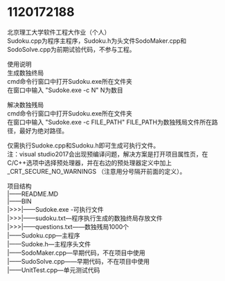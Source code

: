 # 1120172188  
北京理工大学软件工程大作业（个人）  
Sudoku.cpp为程序主程序，Sudoku.h为头文件SodoMaker.cpp和SodoSolve.cpp为前期试验代码，不参与工程。  

使用说明  
生成数独终局  
cmd命令行窗口中打开Sudoku.exe所在文件夹  
在窗口中输入 "Sudoke.exe -c N" N为数目  

解决数独残局  
cmd命令行窗口中打开Sudoku.exe所在文件夹  
在窗口中输入 "Sudoke.exe -c FILE_PATH" FILE_PATH为数独残局文件所在路径，最好为绝对路径。  

仅需执行Sudoke.cpp和Sudoku.h即可生成可执行文件。  
注：visual studio2017会出现预编译问题，解决方案是打开项目属性页，在C/C++选项中选择预处理器，并在右边的预处理器定义中加上 _CRT_SECURE_NO_WARNINGS （注意用分号隔开前面的定义）。  

项目结构  
|——README.MD   
|——BIN   
|>>>|——Sudoke.exe -可执行文件  
|>>>|——sudoku.txt—程序执行生成的数独终局存放文件  
|>>>|——questions.txt——数独残局1000个  
|——Sudoku.cpp—主程序  
|——Sudoke.h—主程序头文件  
|——SodoMaker.cpp—早期代码，不在项目中使用  
|——SudoSolve.cpp——早期代码，不在项目中使用  
|——UnitTest.cpp—单元测试代码  
